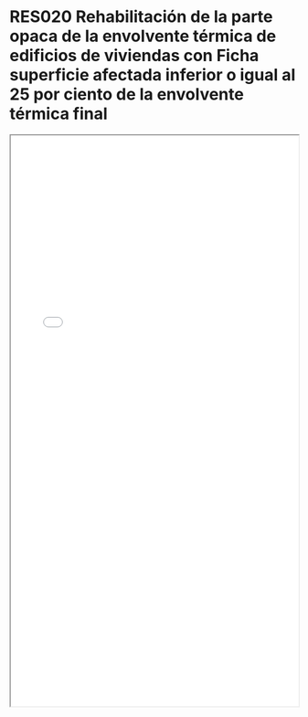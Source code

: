 # RES020  Rehabilitación de la parte opaca de la envolvente térmica de edificios de viviendas con Ficha superficie afectada inferior o igual al 25  por ciento de la envolvente térmica final

<iframe src="../RES020  Rehabilitación de la parte opaca de la envolvente térmica de edificios de viviendas con Ficha superficie afectada inferior o igual al 25  por ciento de la envolvente térmica final.pdf" width="100%" height="1000px"></iframe>
